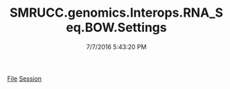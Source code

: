 ﻿---
title: SMRUCC.genomics.Interops.RNA_Seq.BOW.Settings
date: 7/7/2016 5:43:20 PM
---

[File](T-SMRUCC.genomics.Interops.RNA_Seq.BOW.Settings.File.html)
[Session](T-SMRUCC.genomics.Interops.RNA_Seq.BOW.Settings.Session.html)

